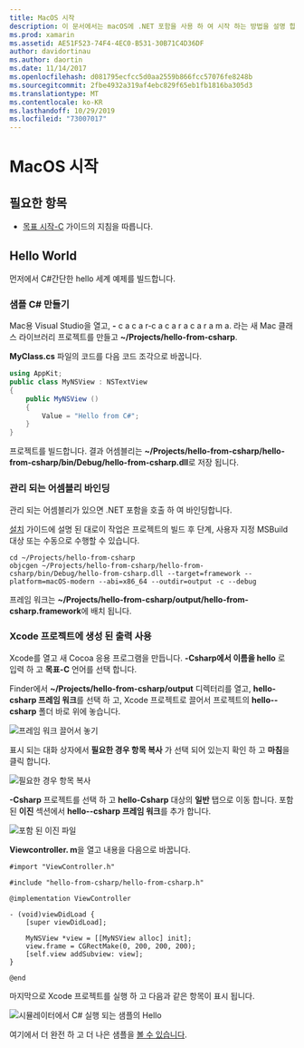 ```yaml
---
title: MacOS 시작
description: 이 문서에서는 macOS에 .NET 포함을 사용 하 여 시작 하는 방법을 설명 합니다. 이 샘플에서는 요구 사항에 대해 설명 하 고, 관리 되는 어셈블리를 바인딩하고 Xcode 프로젝트에서 생성 된 출력을 사용 하는 방법을 보여 주는 샘플 응용 프로그램을 제공 합니다.
ms.prod: xamarin
ms.assetid: AE51F523-74F4-4EC0-B531-30B71C4D36DF
author: davidortinau
ms.author: daortin
ms.date: 11/14/2017
ms.openlocfilehash: d081795ecfcc5d0aa2559b866fcc57076fe8248b
ms.sourcegitcommit: 2fbe4932a319af4ebc829f65eb1fb1816ba305d3
ms.translationtype: MT
ms.contentlocale: ko-KR
ms.lasthandoff: 10/29/2019
ms.locfileid: "73007017"
---
```

# <a name="getting-started-with-macos"></a>MacOS 시작

## <a name="what-you-will-need"></a>필요한 항목

* [목표 시작-C](~/tools/dotnet-embedding/get-started/objective-c/index.md) 가이드의 지침을 따릅니다.

## <a name="hello-world"></a>Hello World

먼저에서 C#간단한 hello 세계 예제를 빌드합니다.

### <a name="create-c-sample"></a>샘플 C# 만들기

Mac용 Visual Studio을 열고, **-** c a c a r-c a c a r a c a r a m a. 라는 새 Mac 클래스 라이브러리 프로젝트를 만들고 **~/Projects/hello-from-csharp**.

**MyClass.cs** 파일의 코드를 다음 코드 조각으로 바꿉니다.

```csharp
using AppKit;
public class MyNSView : NSTextView
{
    public MyNSView ()
    {
        Value = "Hello from C#";
    }
}
```

프로젝트를 빌드합니다. 결과 어셈블리는 **~/Projects/hello-from-csharp/hello-from-csharp/bin/Debug/hello-from-csharp.dll**로 저장 됩니다.

### <a name="bind-the-managed-assembly"></a>관리 되는 어셈블리 바인딩

관리 되는 어셈블리가 있으면 .NET 포함을 호출 하 여 바인딩합니다.

[설치](~/tools/dotnet-embedding/get-started/install/install.md) 가이드에 설명 된 대로이 작업은 프로젝트의 빌드 후 단계, 사용자 지정 MSBuild 대상 또는 수동으로 수행할 수 있습니다.

```shell
cd ~/Projects/hello-from-csharp
objcgen ~/Projects/hello-from-csharp/hello-from-csharp/bin/Debug/hello-from-csharp.dll --target=framework --platform=macOS-modern --abi=x86_64 --outdir=output -c --debug
```

프레임 워크는 **~/Projects/hello-from-csharp/output/hello-from-csharp.framework**에 배치 됩니다.

### <a name="use-the-generated-output-in-an-xcode-project"></a>Xcode 프로젝트에 생성 된 출력 사용

Xcode를 열고 새 Cocoa 응용 프로그램을 만듭니다. **-Csharp에서 이름을 hello** 로 입력 하 고 **목표-C** 언어를 선택 합니다.

Finder에서 **~/Projects/hello-from-csharp/output** 디렉터리를 열고, **hello-csharp 프레임 워크**를 선택 하 고, Xcode 프로젝트로 끌어서 프로젝트의 **hello--csharp** 폴더 바로 위에 놓습니다.

![프레임 워크 끌어서 놓기](macos-images/hello-from-csharp-mac-drag-drop-framework.png)

표시 되는 대화 상자에서 **필요한 경우 항목 복사** 가 선택 되어 있는지 확인 하 고 **마침**을 클릭 합니다.

![필요한 경우 항목 복사](macos-images/hello-from-csharp-mac-copy-items-if-needed.png)

**-Csharp** 프로젝트를 선택 하 고 **hello-Csharp** 대상의 **일반** 탭으로 이동 합니다. 포함 된 **이진** 섹션에서 **hello--csharp 프레임 워크**를 추가 합니다.

![포함 된 이진 파일](macos-images/hello-from-csharp-mac-embedded-binaries.png)

**Viewcontroller. m**을 열고 내용을 다음으로 바꿉니다.

```objc
#import "ViewController.h"

#include "hello-from-csharp/hello-from-csharp.h"

@implementation ViewController

- (void)viewDidLoad {
    [super viewDidLoad];
    
    MyNSView *view = [[MyNSView alloc] init];
    view.frame = CGRectMake(0, 200, 200, 200);
    [self.view addSubview: view];
}

@end
```

마지막으로 Xcode 프로젝트를 실행 하 고 다음과 같은 항목이 표시 됩니다.

![시뮬레이터에서 C# 실행 되는 샘플의 Hello](macos-images/hello-from-csharp-mac.png)

여기에서 더 완전 하 고 더 나은 샘플을 [볼 수 있습니다](https://github.com/mono/Embeddinator-4000/tree/objc/samples/mac/weather).
